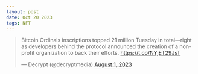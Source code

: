 ```yaml
---
layout: post
date: Oct 20 2023
tags: NFT
---
```


<blockquote class="twitter-tweet"><p lang="en" dir="ltr">Bitcoin Ordinals inscriptions topped 21 million Tuesday in total—right as developers behind the protocol announced the creation of a nonprofit organization to back their efforts. <a href="https://t.co/NYjET29JsT">https://t.co/NYjET29JsT</a></p>&mdash; Decrypt (@decryptmedia) <a href="https://twitter.com/decryptmedia/status/1686468125548519428?ref_src=twsrc%5Etfw">August 1, 2023</a></blockquote> <script async src="https://platform.twitter.com/widgets.js" charset="utf-8"></script>

